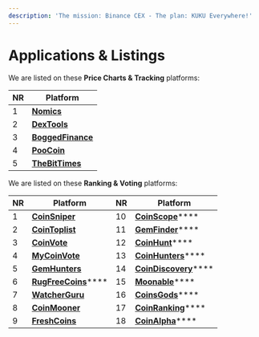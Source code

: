 ```yaml
---
description: 'The mission: Binance CEX - The plan: KUKU Everywhere!'
---
```


# Applications & Listings

We are listed on these **Price Charts & Tracking** platforms:

| NR | Platform                                                                                                          |
| -- | ----------------------------------------------------------------------------------------------------------------- |
| 1  | ****[**Nomics**](https://nomics.com/assets/kuku2-pankuku)****                                                     |
| 2  | ****[**DexTools**](https://www.dextools.io/app/bsc/pair-explorer/0x9b6742066be28c12402c892d4c7c5bd585f14ddd)****  |
| 3  | ****[**BoggedFinance**](https://charts.bogged.finance/?c=bsc\&t=0x84Fd7CC4Cd689fC021eE3D00759B6D255269D538)****   |
| 4  | ****[**PooCoin**](https://poocoin.app/tokens/0x84fd7cc4cd689fc021ee3d00759b6d255269d538)****                      |
| 5  | ****[**TheBitTimes**](https://thebittimes.com/token-KUKU-BSC-0x84Fd7CC4Cd689fC021eE3D00759B6D255269D538.html)**** |

We are listed on these **Ranking & Voting** platforms:

| NR | Platform                                                          | NR | Platform                                                                                    |
| -- | ----------------------------------------------------------------- | -- | ------------------------------------------------------------------------------------------- |
| 1  | ****[**CoinSniper**](https://coinsniper.net/coin/28158)****       | 10 | [**CoinScope**](https://www.coinscope.co/coin/kuku)****                                     |
| 2  | ****[**CoinToplist**](https://cointoplist.net/coin/pankuku)****   | 11 | [**GemFinder**](https://gemfinder.cc/gem/8010)****                                          |
| 3  | ****[**CoinVote**](https://coinvote.cc/coin/Pankuku)****          | 12 | [**CoinHunt**](https://coinhunt.cc/coin/472882472)****                                      |
| 4  | ****[**MyCoinVote**](https://www.mycoinvote.com/panKUKU)****      | 13 | [**CoinHunters**](https://coinhunters.cc/tokens/panKUKU)****                                |
| 5  | ****[**GemHunters**](https://gemhunters.net/coin/pankuku/)****    | 14 | [**CoinDiscovery**](https://coindiscovery.app/coin/pankuku/overview)****                    |
| 6  | [**RugFreeCoins**](https://www.rugfreecoins.com/details/8453)**** | 15 | [**Moonable**](https://www.moonable.co/coin/9erY81RFiHIlpJL90r1C)****                       |
| 7  | ****[**WatcherGuru**](https://watcher.guru/coin/pankuku)****      | 16 | [**CoinsGods**](https://coinsgods.com/coin/4748)****                                        |
| 8  | ****[**CoinMooner**](https://coinmooner.com/coin/14060)****       | 17 | [**CoinRanking**](https://coinranking.com/coin/1uxgo8EkH+pankuku-kuku)****                  |
| 9  | ****[**FreshCoins**](https://www.freshcoins.io/coins/pankuku)**** | 18 | [**CoinAlpha**](https://coinalpha.app/token/0x84Fd7CC4Cd689fC021eE3D00759B6D255269D538)**** |
